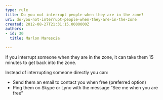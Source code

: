 ```yaml
---
type: rule
title: Do you not interrupt people when they are in the zone?
uri: do-you-not-interrupt-people-when-they-are-in-the-zone
created: 2012-08-27T21:31:15.0000000Z
authors:
- id: 30
  title: Marlon Marescia

---
```




<span class='intro'> If you interrupt someone when they are in the zone, it can take them 15 minutes to get back into the zone. </span>

<p>Instead of interrupting someone directly you can&#58;</p>
<ul><li>Send them an email to contact you when free (preferred option)</li>
<li>Ping them on Skype or Lync with the message “See me when you are free” </li></ul>


